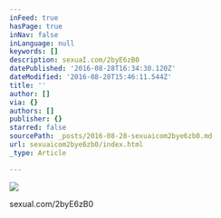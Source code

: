 ```yaml
---
inFeed: true
hasPage: true
inNav: false
inLanguage: null
keywords: []
description: sexuaI.com/2byE6zB0
datePublished: '2016-08-28T16:34:30.120Z'
dateModified: '2016-08-28T15:46:11.544Z'
title: ''
author: []
via: {}
authors: []
publisher: {}
starred: false
sourcePath: _posts/2016-08-28-sexuaicom2bye6zb0.md
url: sexuaicom2bye6zb0/index.html
_type: Article

---
```

![](https://the-grid-user-content.s3-us-west-2.amazonaws.com/5ee9c959-7404-4717-995f-e4c6125d1bed.jpg)

sexuaI.com/2byE6zB0